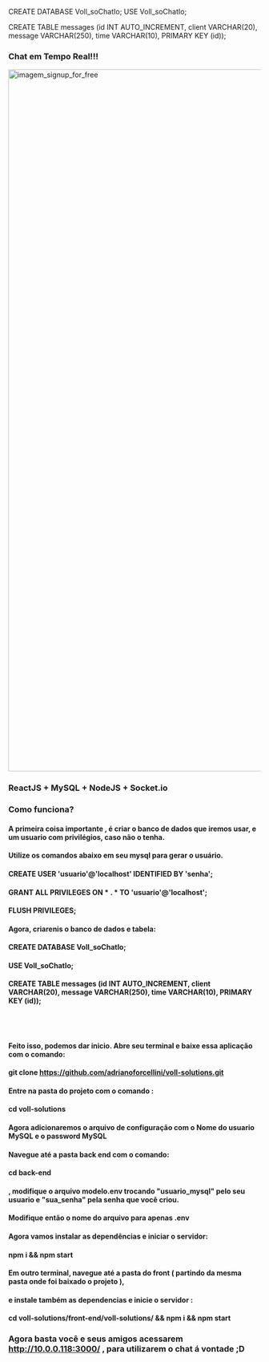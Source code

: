 CREATE DATABASE Voll_soChatIo;
USE Voll_soChatIo;

CREATE TABLE messages (id INT AUTO_INCREMENT, client VARCHAR(20), message VARCHAR(250), time VARCHAR(10), PRIMARY KEY (id));
### Chat em Tempo Real!!!
<img src="gif.gif" alt="imagem_signup_for_free" width="1400"/>


### ReactJS + MySQL + NodeJS + Socket.io

### Como funciona?

#### A primeira coisa importante , é criar o banco de dados que iremos usar, e um usuario com privilégios, caso não o tenha.
#### Utilize os comandos abaixo em seu mysql para gerar o usuário.
#### CREATE USER 'usuario'@'localhost' IDENTIFIED BY 'senha';
#### GRANT ALL PRIVILEGES ON * . * TO 'usuario'@'localhost';
#### FLUSH PRIVILEGES;

#### Agora, criarenis o banco de dados e tabela:
#### CREATE DATABASE Voll_soChatIo;
#### USE Voll_soChatIo;

#### CREATE TABLE messages (id INT AUTO_INCREMENT, client VARCHAR(20), message VARCHAR(250), time VARCHAR(10), PRIMARY KEY (id));

<br></br>
#### Feito isso, podemos dar inicio. Abre seu terminal e baixe essa aplicação com o comando:
#### git clone https://github.com/adrianoforcellini/voll-solutions.git
#### Entre na pasta do projeto com o comando :
#### cd voll-solutions
#### Agora adicionaremos o arquivo de configuração com o Nome do usuario MySQL e o password MySQL
#### Navegue até a pasta back end com o comando:
#### cd back-end 
#### , modifique o arquivo modelo.env trocando "usuario_mysql" pelo seu usuario e "sua_senha" pela senha que você criou.
#### Modifique então o nome do arquivo para apenas .env

#### Agora vamos instalar as dependências e iniciar o servidor:
#### npm i && npm start

####  Em outro terminal, navegue até a pasta do front ( partindo da mesma pasta onde foi baixado o projeto ),
####  e instale também as dependencias e inicie o servidor :
####  cd voll-solutions/front-end/voll-solutions/ && npm i && npm start

### Agora basta você e seus amigos acessarem http://10.0.0.118:3000/ , para utilizarem o chat á vontade ;D
